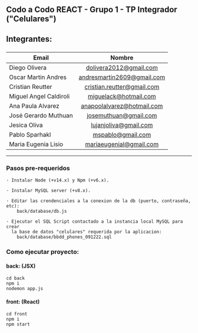 
## Codo a Codo REACT - Grupo 1 - TP Integrador ("Celulares")

## Integrantes:

###
| Email                   | Nombre                        |   
| ------------------------|:-----------------------------:| 
| Diego	Olivera           | dolivera2012@gmail.com        | 
| Oscar Martin Andres     | andresmartin2609@gmail.com	  |
| Cristian Reutter        | cristian.reutter@gmail.com    |
| Miguel Angel Caldiroli  | miguelack@hotmail.com         |
| Ana Paula Alvarez       | anapoolalvarez@hotmail.com	  |
| José Gerardo Muthuan    | josemuthuan@gmail.com         |
| Jesica Oliva            | lujanjoliva@gmail.com         |
| Pablo	Sparhakl          | mspablo@gmail.com	          |
| Maria Eugenia	Lisio     | mariaeugenial@gmail.com       |
-----------------------------------------------------------

### Pasos pre-requeridos
```
· Instalar Node (+v14.x) y Npm (+v6.x).

· Instalar MySQL server (+v8.x).

· Editar las crendenciales a la conexion de la db (puerto, contraseña, etc):
    back/database/db.js
    
· Ejecutar el SQL Script contactado a la instancia local MySQL para crear 
  la base de datos "celulares" requerida por la aplicacion: 
    back/database/bbdd_phones_091222.sql
```

### Como ejecutar proyecto:

#### back: (JSX)
```
cd back
npm i
nodemon app.js
```

#### front: (React)
``` 
cd front
npm i
npm start	
```


